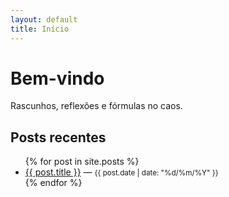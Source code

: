 ```yaml
---
layout: default
title: Início
---
```


# Bem-vindo

Rascunhos, reflexões e fórmulas no caos.

## Posts recentes

<ul>
  {% for post in site.posts %}
    <li>
      <a href="{{ site.baseurl }}{{ post.url }}">{{ post.title }}</a> — <small>{{ post.date | date: "%d/%m/%Y" }}</small>
    </li>
  {% endfor %}
</ul>
